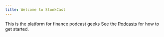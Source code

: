 ```yaml
---
title: Welcome to StonkCast
---
```


This is the platform for finance podcast geeks
See the [Podcasts](/podcasts) for how to get started.
